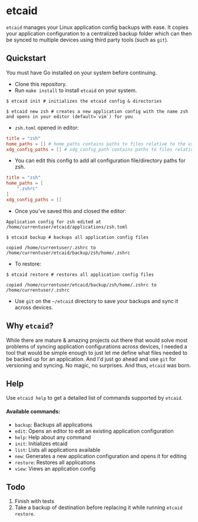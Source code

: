 # etcaid

`etcaid` manages your Linux application config backups with ease. It copies your application configuration to a centralized backup folder which can then be synced to multiple devices using third party tools (such as `git`).

## Quickstart

You must have Go installed on your system before continuing.

* Clone this repository.
* Run `make install` to install `etcaid` on your system.
```console
$ etcaid init # initializes the etcaid config & directories

$ etcaid new zsh # creates a new application config with the name zsh and opens in your editor (default=`vim`) for you
```
* `zsh.toml` opened in editor:
```toml
title = "zsh"
home_paths = [] # home_paths contains paths to files relative to the user's home path (eg: /home/currentuser)
xdg_config_paths = [] # xdg_config_path contains paths to files relative to the xdg application configuration directory for the user (eg: /home/currentuser/.config)
```
* You can edit this config to add all configuration file/directory paths for zsh.
```toml
title = "zsh"
home_paths = [
	".zshrc"
]
xdg_config_paths = []
```
* Once you've saved this and closed the editor:
```console
Application config for zsh edited at /home/currentuser/etcaid/applications/zsh.toml

$ etcaid backup # backups all application config files

copied /home/currentuser/.zshrc to /home/currentuser/etcaid/backup/zsh/home/.zshrc
```
* To restore:
```console
$ etcaid restore # restores all application config files

copied /home/currentuser/etcaid/backup/zsh/home/.zshrc to /home/currentuser/.zshrc
```
* Use `git` on the `~/etcaid` directory to save your backups and sync it across devices.

## Why `etcaid`?

While there are mature & amazing projects out there that would solve most problems of syncing application configurations across devices, I needed a tool that would be simple enough to just let me define what files needed to be backed up for an application. And I'd just go ahead and use `git` for versioning and syncing. No magic, no surprises. And thus, `etcaid` was born.

## Help

Use `etcaid help` to get a detailed list of commands supported by `etcaid`.

#### Available commands:
* `backup`: Backups all applications
* `edit`: Opens an editor to edit an existing application configuration
* `help`: Help about any command
* `init`: Initializes etcaid
* `list`: Lists all applications available
* `new`: Generates a new application configuration and opens it for editing
* `restore`: Restores all applications
* `view`: Views an application config

## Todo

1. Finish with tests
2. Take a backup of destination before replacing it while running `etcaid restore`.
